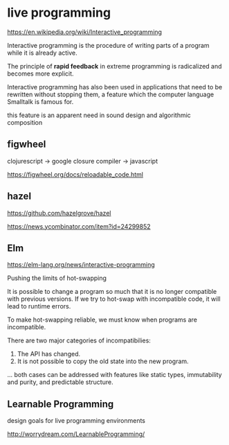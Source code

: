 # live programming

https://en.wikipedia.org/wiki/Interactive_programming

Interactive programming is the procedure of
writing parts of a program while it is already active.

The principle of **rapid feedback** in extreme programming
is radicalized and becomes more explicit.

Interactive programming has also been used in applications
that need to be rewritten without stopping them,
a feature which the computer language Smalltalk is famous for.

this feature is an apparent need in sound design and algorithmic composition

## figwheel

clojurescript &rarr; google closure compiler &rarr; javascript

https://figwheel.org/docs/reloadable_code.html

## hazel

https://github.com/hazelgrove/hazel

https://news.ycombinator.com/item?id=24299852

## Elm

https://elm-lang.org/news/interactive-programming

Pushing the limits of hot-swapping

It is possible to change a program so much that it is no longer compatible with previous versions. If we try to hot-swap with incompatible code, it will lead to runtime errors.

To make hot-swapping reliable, we must know when programs are incompatible.

There are two major categories of incompatibilies:

1. The API has changed.
2. It is not possible to copy the old state into the new program. 

... both cases can be addressed with features like
static types, immutability and purity, and predictable structure.

## Learnable Programming

design goals for live programming environments

http://worrydream.com/LearnableProgramming/
